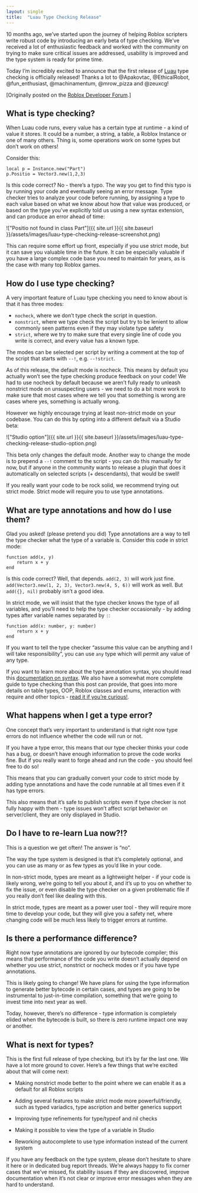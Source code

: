 ```yaml
---
layout: single
title:  "Luau Type Checking Release"
---
```


10 months ago, we’ve started upon the journey of helping Roblox scripters write robust code by introducing an early beta of type checking. We’ve received a lot of enthusiastic feedback and worked with the community on trying to make sure critical issues are addressed, usability is improved and the type system is ready for prime time.

Today I’m incredibly excited to announce that the first release of [Luau](https://roblox.github.io/luau/) type checking is officially released! Thanks a lot to @Apakovtac, @EthicalRobot, @fun_enthusiast, @machinamentum, @mrow_pizza and @zeuxcg!

[Originally posted on the [Roblox Developer Forum](https://devforum.roblox.com/t/luau-type-checking-release/).]

## What is type checking?

When Luau code runs, every value has a certain type at runtime - a kind of value it stores. It could be a number, a string, a table, a Roblox Instance or one of many others. Thing is, some operations work on some types but don’t work on others!

Consider this:
```
local p = Instance.new("Part")
p.Positio = Vector3.new(1,2,3)
```
Is this code correct? No - there’s a typo. The way you get to find this typo is by running your code and eventually seeing an error message. Type checker tries to analyze your code before running, by assigning a type to each value based on what we know about how that value was produced, or based on the type you’ve explicitly told us using a new syntax extension, and can produce an error ahead of time:

!["Positio not found in class Part"]({{ site.url }}{{ site.baseurl }}/assets/images/luau-type-checking-release-screenshot.png)

This can require some effort up front, especially if you use strict mode, but it can save you valuable time in the future. It can be especially valuable if you have a large complex code base you need to maintain for years, as is the case with many top Roblox games.

## How do I use type checking?

A very important feature of Luau type checking you need to know about is that it has three modes:

 * `nocheck`, where we don’t type check the script in question.
 * `nonstrict`, where we type check the script but try to be lenient to allow commonly seen patterns even if they may violate type safety
 * `strict`, where we try to make sure that every single line of code you write is correct, and every value has a known type.
 
The modes can be selected per script by writing a comment at the top of the script that starts with `--!`, e.g. `--!strict`.

As of this release, the default mode is nocheck. This means by default you actually won’t see the type checking produce feedback on your code! We had to use nocheck by default because we aren’t fully ready to unleash nonstrict mode on unsuspecting users - we need to do a bit more work to make sure that most cases where we tell you that something is wrong are cases where yes, something is actually wrong.

However we highly encourage trying at least non-strict mode on your codebase. You can do this by opting into a different default via a Studio beta:

!["Studio option"]({{ site.url }}{{ site.baseurl }}/assets/images/luau-type-checking-release-studio-option.png)

This beta only changes the default mode. Another way to change the mode is to prepend a `--!` comment to the script - you can do this manually for now, but if anyone in the community wants to release a plugin that does it automatically on selected scripts (+ descendants), that would be swell!

If you really want your code to be rock solid, we recommend trying out strict mode. Strict mode will require you to use type annotations.

## What are type annotations and how do I use them?

Glad you asked! (please pretend you did) Type annotations are a way to tell the type checker what the type of a variable is. Consider this code in strict mode:
```
function add(x, y)
    return x + y
end
```
Is this code correct? Well, that depends. `add(2, 3)` will work just fine. `add(Vector3.new(1, 2, 3), Vector3.new(4, 5, 6))` will work as well. But `add({}, nil)` probably isn’t a good idea.

In strict mode, we will insist that the type checker knows the type of all variables, and you’ll need to help the type checker occasionally - by adding types after variable names separated by `:`:
```
function add(x: number, y: number)
    return x + y
end
```
If you want to tell the type checker “assume this value can be anything and I will take responsibility”, you can use `any` type which will permit any value of any type.

If you want to learn more about the type annotation syntax, you should read this [documentation on syntax](https://roblox.github.io/luau/syntax.html#type-annotations). We also have a somewhat more complete guide to type checking than this post can provide, that goes into more details on table types, OOP, Roblox classes and enums, interaction with require and other topics - [read it if you’re curious!](https://roblox.github.io/luau/typecheck.html).

## What happens when I get a type error?

One concept that’s very important to understand is that right now type errors do not influence whether the code will run or not.

If you have a type error, this means that our type checker thinks your code has a bug, or doesn’t have enough information to prove the code works fine. But if you really want to forge ahead and run the code - you should feel free to do so!

This means that you can gradually convert your code to strict mode by adding type annotations and have the code runnable at all times even if it has type errors.

This also means that it’s safe to publish scripts even if type checker is not fully happy with them - type issues won’t affect script behavior on server/client, they are only displayed in Studio.

## Do I have to re-learn Lua now?!?

This is a question we get often! The answer is “no”.

The way the type system is designed is that it’s completely optional, and you can use as many or as few types as you’d like in your code.

In non-strict mode, types are meant as a lightweight helper - if your code is likely wrong, we’re going to tell you about it, and it’s up to you on whether to fix the issue, or even disable the type checker on a given problematic file if you really don’t feel like dealing with this.

In strict mode, types are meant as a power user tool - they will require more time to develop your code, but they will give you a safety net, where changing code will be much less likely to trigger errors at runtime.

## Is there a performance difference?

Right now type annotations are ignored by our bytecode compiler; this means that performance of the code you write doesn’t actually depend on whether you use strict, nonstrict or nocheck modes or if you have type annotations.

This is likely going to change! We have plans for using the type information to generate better bytecode in certain cases, and types are going to be instrumental to just-in-time compilation, something that we’re going to invest time into next year as well.

Today, however, there’s no difference - type information is completely elided when the bytecode is built, so there is zero runtime impact one way or another.

## What is next for types?

This is the first full release of type checking, but it’s by far the last one. We have a lot more ground to cover. Here’s a few things that we’re excited about that will come next:

 * Making nonstrict mode better to the point where we can enable it as a default for all Roblox scripts

 * Adding several features to make strict mode more powerful/friendly, such as typed variadics, type ascription and better generics support

 * Improving type refinements for type/typeof and nil checks

 * Making it possible to view the type of a variable in Studio

 * Reworking autocomplete to use type information instead of the current system

If you have any feedback on the type system, please don’t hesitate to share it here or in dedicated bug report threads. We’re always happy to fix corner cases that we’ve missed, fix stability issues if they are discovered, improve documentation when it’s not clear or improve error messages when they are hard to understand.